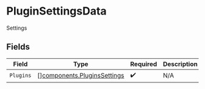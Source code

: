 # PluginSettingsData

Settings


## Fields

| Field                                                                      | Type                                                                       | Required                                                                   | Description                                                                |
| -------------------------------------------------------------------------- | -------------------------------------------------------------------------- | -------------------------------------------------------------------------- | -------------------------------------------------------------------------- |
| `Plugins`                                                                  | [][components.PluginsSettings](../../models/components/pluginssettings.md) | :heavy_check_mark:                                                         | N/A                                                                        |